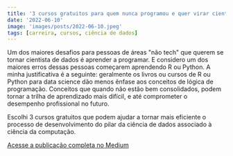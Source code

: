 ```yaml
---
title: '3 cursos gratuitos para quem nunca programou e quer virar cientista de dados'
date: '2022-06-10'
image: 'images/posts/2022-06-10.jpeg'
tags: [carreira, cursos, ciência de dados]
---
```


Um dos maiores desafios para pessoas de áreas "não tech" que querem se tornar cientista de dados é aprender a programar. E considero um dos maiores erros dessas pessoas começarem aprendendo R ou Python. A minha justificativa é a seguinte: geralmente os livros ou cursos de R ou Python para data science dão menos ênfase aos conceitos de lógica de programação. Conceitos que quando não estão bem consolidados, podem tornar a trilha de aprendizado mais difícil, e até comprometer o desempenho profissional no futuro.

Escolhi 3 cursos gratuitos que podem ajudar a tornar mais eficiente o processo de desenvolvimento do pilar da ciência de dados associado à ciência da computação.

<a href="https://souacsjunior.medium.com/3-cursos-gratuitos-para-quem-nunca-programou-e-quer-virar-cientista-de-dados-6e3edbb4ec0f" class="nav__link cta-button button button--small" target="_blank">Acesse a publicação completa no Medium</a>
